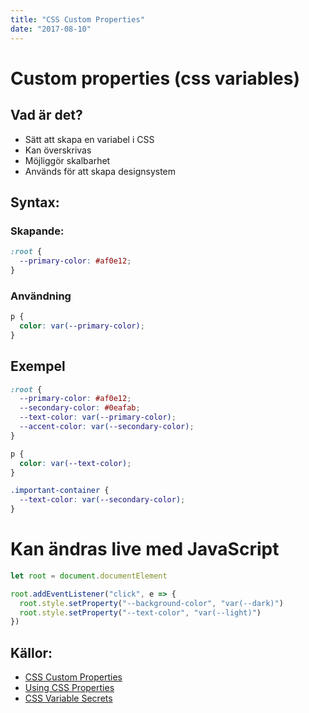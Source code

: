 ```yaml
---
title: "CSS Custom Properties"
date: "2017-08-10"
---
```


# Custom properties (css variables)

## Vad är det?

- Sätt att skapa en variabel i CSS
- Kan överskrivas
- Möjliggör skalbarhet
- Används för att skapa designsystem

## Syntax:

### Skapande:

```css
:root {
  --primary-color: #af0e12;
}
```

### Användning

```css
p {
  color: var(--primary-color);
}
```

## Exempel

```css
:root {
  --primary-color: #af0e12;
  --secondary-color: #0eafab;
  --text-color: var(--primary-color);
  --accent-color: var(--secondary-color);
}

p {
  color: var(--text-color);
}

.important-container {
  --text-color: var(--secondary-color);
}
```

# Kan ändras live med JavaScript

```javascript
let root = document.documentElement

root.addEventListener("click", e => {
  root.style.setProperty("--background-color", "var(--dark)")
  root.style.setProperty("--text-color", "var(--light)")
})
```

## Källor:

- [CSS Custom Properties](https://developer.mozilla.org/en-US/docs/Web/CSS/--*)
- [Using CSS Properties](https://developer.mozilla.org/en-US/docs/Web/CSS/Using_CSS_custom_properties)
- [CSS Variable Secrets](https://www.youtube.com/watch?v=UQRSaG1hQ20)
